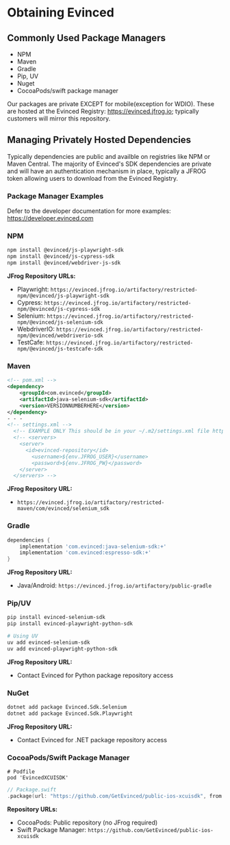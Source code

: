 # Obtaining Evinced

## Commonly Used Package Managers
- NPM
- Maven
- Gradle
- Pip, UV
- Nuget
- CocoaPods/swift package manager

Our packages are private EXCEPT for mobile(exception for WDIO). These are hosted at the Evinced Registry: <https://evinced.jfrog.io>; typically customers will mirror this repository.

## Managing Privately Hosted Dependencies 
Typically dependencies are public and availble on registries like NPM or Maven Central. The majority of Evinced's SDK dependencies are private and will have an authentication mechanism in place, typically a JFROG token allowing users to download from the Evinced Registry.



### Package Manager Examples
Defer to the developer documentation for more examples: <https://developer.evinced.com>

### NPM
```bash
npm install @evinced/js-playwright-sdk
npm install @evinced/js-cypress-sdk
npm install @evinced/webdriver-js-sdk
```

**JFrog Repository URLs:**
- Playwright: `https://evinced.jfrog.io/artifactory/restricted-npm/@evinced/js-playwright-sdk`
- Cypress: `https://evinced.jfrog.io/artifactory/restricted-npm/@evinced/js-cypress-sdk`
- Selenium: `https://evinced.jfrog.io/artifactory/restricted-npm/@evinced/js-selenium-sdk`
- WebdriverIO: `https://evinced.jfrog.io/artifactory/restricted-npm/@evinced/webdriverio-sdk`
- TestCafe: `https://evinced.jfrog.io/artifactory/restricted-npm/@evinced/js-testcafe-sdk`

### Maven
```xml
<!-- pom.xml -->
<dependency>
    <groupId>com.evinced</groupId>
    <artifactId>java-selenium-sdk</artifactId>
    <version>VERSIONNUMBERHERE</version>
</dependency>
- - - 
<!-- settings.xml -->
  <!-- EXAMPLE ONLY This should be in your ~/.m2/settings.xml file https://maven.apache.org/settings.html -->
  <!-- <servers>
    <server>
      <id>evinced-repository</id>
        <username>${env.JFROG_USER}</username>
        <password>${env.JFROG_PW}</password>
    </server>
  </servers> -->
```

**JFrog Repository URL:**
- `https://evinced.jfrog.io/artifactory/restricted-maven/com/evinced/selenium_sdk`

### Gradle
```gradle
dependencies {
    implementation 'com.evinced:java-selenium-sdk:+'
    implementation 'com.evinced:espresso-sdk:+'
}
```

**JFrog Repository URL:**
- Java/Android: `https://evinced.jfrog.io/artifactory/public-gradle`

### Pip/UV
```bash
pip install evinced-selenium-sdk
pip install evinced-playwright-python-sdk

# Using UV
uv add evinced-selenium-sdk
uv add evinced-playwright-python-sdk
```

**JFrog Repository URL:**
- Contact Evinced for Python package repository access

### NuGet
```bash
dotnet add package Evinced.Sdk.Selenium
dotnet add package Evinced.Sdk.Playwright
```

**JFrog Repository URL:**
- Contact Evinced for .NET package repository access

### CocoaPods/Swift Package Manager
```
# Podfile
pod 'EvincedXCUISDK'
```

```swift
// Package.swift
.package(url: "https://github.com/GetEvinced/public-ios-xcuisdk", from: "1.0.0")
```

**Repository URLs:**
- CocoaPods: Public repository (no JFrog required)
- Swift Package Manager: `https://github.com/GetEvinced/public-ios-xcuisdk`

